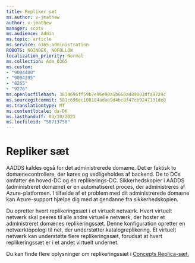 ```yaml
---
title: Repliker sæt
ms.author: v-jmathew
author: v-jmathew
manager: scotv
ms.audience: Admin
ms.topic: article
ms.service: o365-administration
ROBOTS: NOINDEX, NOFOLLOW
localization_priority: Normal
ms.collection: Adm_O365
ms.custom:
- "9004400"
- "9004395"
- "8265"
- "9276"
ms.openlocfilehash: 3834696ff59b7e96e90a5b660a489003dfa9729c
ms.sourcegitcommit: 581c696ec108184adae9d4bc8f47cb9247131de8
ms.translationtype: MT
ms.contentlocale: da-DK
ms.lasthandoff: 03/10/2021
ms.locfileid: "50713750"
---
```

# <a name="replica-set"></a>Repliker sæt

AADDS kaldes også for det administrerede domæne. Det er faktisk to domænecontrollere, der køres og vedligeholdes af backend. De to DCs omfatter én hoved-DC og én replikerings-DC. Sikkerhedskopier i AADDS (administreret domæne) er en automatiseret proces, der administreres af Azure-platformen. I tilfælde af et problem med dit administrerede domæne kan Azure-support hjælpe dig med at gendanne fra sikkerhedskopien.

Du opretter hvert replikeringssæt i et virtuelt netværk. Hvert virtuelt netværk skal peeres til alle andre virtuelle netværk, der hoster et administreret domænes replikeringssæt. Denne konfiguration opretter en netværktopologi til net, der understøtter katalogreplikering. Et virtuelt netværk kan understøtte flere replikeringssæt, forudsat at hvert replikeringssæt er i et andet virtuelt undernet.

Du kan finde flere oplysninger om replikeringssæt i [Concepts Replica-sæt.](https://docs.microsoft.com/azure/active-directory-domain-services/concepts-replica-sets)
